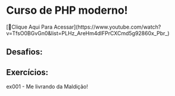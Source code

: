 <h1>Curso de PHP moderno!</h1>
[🔗Clique Aqui Para Acessar](https://www.youtube.com/watch?v=TfsO0BGvGn0&list=PLHz_AreHm4dlFPrCXCmd5g92860x_Pbr_)
<h2>Desafios:</h2>
<h2>Exercícios:</h2>
<p>ex001 - Me livrando da Maldição!</p>
